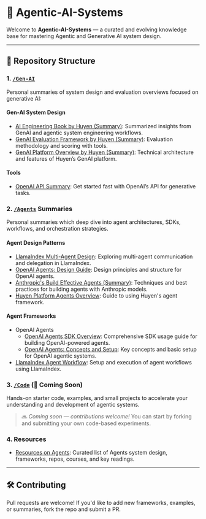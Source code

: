 # 🤖 Agentic-AI-Systems

Welcome to **Agentic-AI-Systems** — a curated and evolving knowledge base for mastering Agentic and Generative AI system design.

---

## 📁 Repository Structure

### 1. [`/Gen-AI`](./content/Gen-AI/) 
Personal summaries of system design and evaluation overviews focused on generative AI: 
#### Gen-AI System Design

- [AI Engineering Book by Huyen (Summary)](./content/Gen-AI/AI-Engineering-Summary/README.md): Summarized insights from GenAI and agentic system engineering workflows.
- [GenAI Evaluation Framework by Huyen (Summary)](./content/Gen-AI/huyen-evaluation.md): Evaluation methodology and scoring with tools.
- [GenAI Platform Overview by Huyen (Summary)](./content/Gen-AI/huyen-Gen-AI-Platform.md): Technical architecture and features of Huyen’s GenAI platform.
#### Tools 
- [OpenAI API Summary](./content/Agents/openai_api_quickstart.md): Get started fast with OpenAI’s API for generative tasks.


### 2. [`/Agents`](./content/Agents/) Summaries
Personal summaries which deep dive into agent architectures, SDKs, workflows, and orchestration strategies.

#### Agent Design Patterns
- [LlamaIndex Multi-Agent Design](./content/Agents/llama-index-multi-agent.md): Exploring multi-agent communication and delegation in LlamaIndex.
- [OpenAI Agents: Design Guide](./content/Agents/openai-agents-guide.md): Design principles and structure for OpenAI agents.
- [Anthropic's Build Effective Agents (Summary)](./content/Agents/anthropic-build_effective_agents.md): Techniques and best practices for building agents with Anthropic models.
- [Huyen Platform Agents Overview](./content/Agents/huyen-agents.md): Guide to using Huyen's agent framework.

#### Agent Frameworks

- OpenAI Agents
    - [OpenAI Agents SDK Overview](./content/Agents/openai_agents_sdk.md): Comprehensive SDK usage guide for building OpenAI-powered agents.
    - [OpenAI Agents: Concepts and Setup](./content/Agents/openai-agents.md): Key concepts and basic setup for OpenAI agentic systems.
- [LlamaIndex Agent Workflow](./content/Agents/llama-index-agent-workflow.md): Setup and execution of agent workflows using LlamaIndex.

<!-- #### Other -->


### 3. [`/Code`](./Code/) (🚧 Coming Soon)
Hands-on starter code, examples, and small projects to accelerate your understanding and development of agentic systems.

<!-- | Resource | Description |
|---------|-------------|
| 🛠️ *Starter Templates* | Minimal codebases to bootstrap agentic systems using OpenAI, Anthropic, and LlamaIndex. |
| 🧪 *Experiments & Workflows* | Sample pipelines for task planning, multi-agent interaction, retrieval-augmented reasoning, and more. |
| 🎯 *Mini-Projects* | End-to-end demos integrating agents with external tools, APIs, or web interfaces. |
| 💡 *Design Patterns in Code* | Common system architecture patterns (e.g. planner-executor, tool-user agents). | -->

> 🔜 *Coming soon — contributions welcome!* You can start by forking and submitting your own code-based experiments.

### 4. Resources

- [Resources on Agents](./content/resources.md): Curated list of Agents system design, frameworks, repos, courses, and key readings.

---

<!-- ## 🚀 What You’ll Find Here

- 🤖 Design patterns for intelligent, agentic systems
- 🧠 Framework comparisons: OpenAI, Anthropic, LlamaIndex
- ⚙️ Modular workflows and pipeline code
- 📊 Evaluation techniques and benchmarks
- 🔗 Curated research summaries and toolkits -->

<!-- --- -->

## 🛠️ Contributing

Pull requests are welcome! If you'd like to add new frameworks, examples, or summaries, fork the repo and submit a PR.

